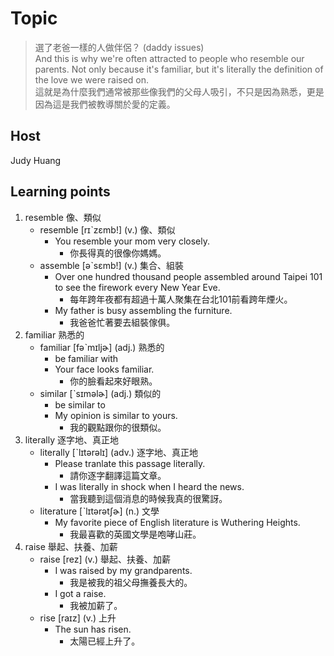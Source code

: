 # Topic

> 選了老爸一樣的人做伴侶？ (daddy issues)<br>
> And this is why we're often attracted to people who resemble our parents. Not only because it's familiar, but it's literally the definition of the love we were raised on.<br>
> 這就是為什麼我們通常被那些像我們的父母人吸引，不只是因為熟悉，更是因為這是我們被教導關於愛的定義。<br>


## Host
Judy Huang

## Learning points
1. resemble  像、類似
    * resemble  [rɪˋzɛmb!]  (v.)  像、類似
      -  You resemble your mom very closely.
         +  你長得真的很像你媽媽。
    * assemble  [əˋsɛmb!]  (v.)  集合、組裝
      -  Over one hundred thousand people assembled around Taipei 101 to see the firework every New Year Eve.
         +  每年跨年夜都有超過十萬人聚集在台北101前看跨年煙火。
      -  My father is busy assembling the furniture.
         +  我爸爸忙著要去組裝傢俱。
2. familiar  熟悉的
    * familiar  [fəˋmɪljɚ]  (adj.)  熟悉的
      *  be familiar with
      -  Your face looks familiar.
         +  你的臉看起來好眼熟。
    * similar  [ˋsɪməlɚ]  (adj.)  類似的
      *  be similar to
      -  My opinion is similar to yours.
         +  我的觀點跟你的很類似。
3. literally  逐字地、真正地
    * literally  [ˋlɪtərəlɪ]  (adv.)  逐字地、真正地
      -  Please tranlate this passage literally.
         +  請你逐字翻譯這篇文章。
      -  I was literally in shock when I heard the news.
         +  當我聽到這個消息的時候我真的很驚訝。
    * literature  [ˋlɪtərətʃɚ]  (n.)  文學
      -  My favorite piece of English literature is Wuthering Heights.
         +  我最喜歡的英國文學是咆哮山莊。
4. raise  舉起、扶養、加薪
    * raise  [rez]  (v.)  舉起、扶養、加薪
      -  I was raised by my grandparents.
         +  我是被我的祖父母撫養長大的。
      -  I got a raise.
         +  我被加薪了。
    * rise  [raɪz]  (v.)  上升
      -  The sun has risen.
         +  太陽已經上升了。
